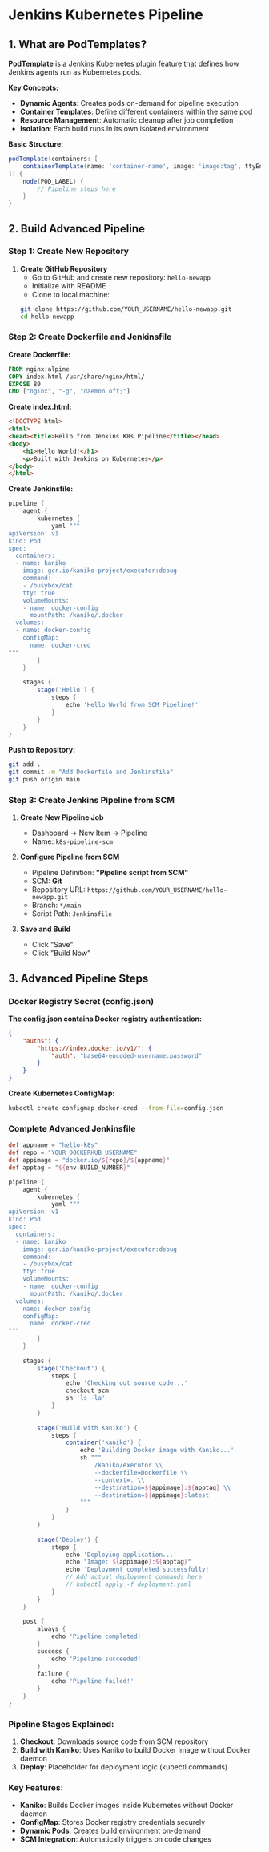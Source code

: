 # Jenkins Kubernetes Pipeline

## 1. What are PodTemplates?

**PodTemplate** is a Jenkins Kubernetes plugin feature that defines how Jenkins agents run as Kubernetes pods.

**Key Concepts:**
- **Dynamic Agents**: Creates pods on-demand for pipeline execution
- **Container Templates**: Define different containers within the same pod
- **Resource Management**: Automatic cleanup after job completion
- **Isolation**: Each build runs in its own isolated environment

**Basic Structure:**
```groovy
podTemplate(containers: [
    containerTemplate(name: 'container-name', image: 'image:tag', ttyEnabled: true)
]) {
    node(POD_LABEL) {
        // Pipeline steps here
    }
}
```

## 2. Build Advanced Pipeline

### Step 1: Create New Repository

1. **Create GitHub Repository**
   - Go to GitHub and create new repository: `hello-newapp`
   - Initialize with README
   - Clone to local machine:
   ```bash
   git clone https://github.com/YOUR_USERNAME/hello-newapp.git
   cd hello-newapp
   ```

### Step 2: Create Dockerfile and Jenkinsfile

**Create Dockerfile:**
```dockerfile
FROM nginx:alpine
COPY index.html /usr/share/nginx/html/
EXPOSE 80
CMD ["nginx", "-g", "daemon off;"]
```

**Create index.html:**
```html
<!DOCTYPE html>
<html>
<head><title>Hello from Jenkins K8s Pipeline</title></head>
<body>
    <h1>Hello World!</h1>
    <p>Built with Jenkins on Kubernetes</p>
</body>
</html>
```

**Create Jenkinsfile:**
```groovy
pipeline {
    agent {
        kubernetes {
            yaml """
apiVersion: v1
kind: Pod
spec:
  containers:
  - name: kaniko
    image: gcr.io/kaniko-project/executor:debug
    command:
    - /busybox/cat
    tty: true
    volumeMounts:
    - name: docker-config
      mountPath: /kaniko/.docker
  volumes:
  - name: docker-config
    configMap:
      name: docker-cred
"""
        }
    }
    
    stages {
        stage('Hello') {
            steps {
                echo 'Hello World from SCM Pipeline!'
            }
        }
    }
}
```

**Push to Repository:**
```bash
git add .
git commit -m "Add Dockerfile and Jenkinsfile"
git push origin main
```

### Step 3: Create Jenkins Pipeline from SCM

1. **Create New Pipeline Job**
   - Dashboard → New Item → Pipeline
   - Name: `k8s-pipeline-scm`

2. **Configure Pipeline from SCM**
   - Pipeline Definition: **"Pipeline script from SCM"**
   - SCM: **Git**
   - Repository URL: `https://github.com/YOUR_USERNAME/hello-newapp.git`
   - Branch: `*/main`
   - Script Path: `Jenkinsfile`

3. **Save and Build**
   - Click "Save"
   - Click "Build Now"

## 3. Advanced Pipeline Steps

### Docker Registry Secret (config.json)

**The config.json contains Docker registry authentication:**
```json
{
    "auths": {
        "https://index.docker.io/v1/": {
            "auth": "base64-encoded-username:password"
        }
    }
}
```

**Create Kubernetes ConfigMap:**
```bash
kubectl create configmap docker-cred --from-file=config.json
```

### Complete Advanced Jenkinsfile

```groovy
def appname = "hello-k8s"
def repo = "YOUR_DOCKERHUB_USERNAME"
def appimage = "docker.io/${repo}/${appname}"
def apptag = "${env.BUILD_NUMBER}"

pipeline {
    agent {
        kubernetes {
            yaml """
apiVersion: v1
kind: Pod
spec:
  containers:
  - name: kaniko
    image: gcr.io/kaniko-project/executor:debug
    command:
    - /busybox/cat
    tty: true
    volumeMounts:
    - name: docker-config
      mountPath: /kaniko/.docker
  volumes:
  - name: docker-config
    configMap:
      name: docker-cred
"""
        }
    }
    
    stages {
        stage('Checkout') {
            steps {
                echo 'Checking out source code...'
                checkout scm
                sh 'ls -la'
            }
        }
        
        stage('Build with Kaniko') {
            steps {
                container('kaniko') {
                    echo 'Building Docker image with Kaniko...'
                    sh """
                        /kaniko/executor \\
                        --dockerfile=Dockerfile \\
                        --context=. \\
                        --destination=${appimage}:${apptag} \\
                        --destination=${appimage}:latest
                    """
                }
            }
        }
        
        stage('Deploy') {
            steps {
                echo 'Deploying application...'
                echo "Image: ${appimage}:${apptag}"
                echo 'Deployment completed successfully!'
                // Add actual deployment commands here
                // kubectl apply -f deployment.yaml
            }
        }
    }
    
    post {
        always {
            echo 'Pipeline completed!'
        }
        success {
            echo 'Pipeline succeeded!'
        }
        failure {
            echo 'Pipeline failed!'
        }
    }
}
```

### Pipeline Stages Explained:

1. **Checkout**: Downloads source code from SCM repository
2. **Build with Kaniko**: Uses Kaniko to build Docker image without Docker daemon
3. **Deploy**: Placeholder for deployment logic (kubectl commands)

### Key Features:
- **Kaniko**: Builds Docker images inside Kubernetes without Docker daemon
- **ConfigMap**: Stores Docker registry credentials securely
- **Dynamic Pods**: Creates build environment on-demand
- **SCM Integration**: Automatically triggers on code changes